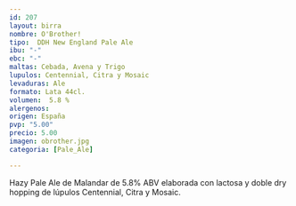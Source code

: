 ```yaml
---
id: 207
layout: birra
nombre: O'Brother!
tipo:  DDH New England Pale Ale
ibu: "-"
ebc: "-"
maltas: Cebada, Avena y Trigo
lupulos: Centennial, Citra y Mosaic
levaduras: Ale
formato: Lata 44cl.
volumen:  5.8 %
alergenos: 
origen: España
pvp: "5.00"
precio: 5.00
imagen: obrother.jpg
categoria: [Pale_Ale]

---
```

Hazy Pale Ale de Malandar de 5.8% ABV elaborada con lactosa y doble dry hopping de lúpulos Centennial, Citra y Mosaic.
